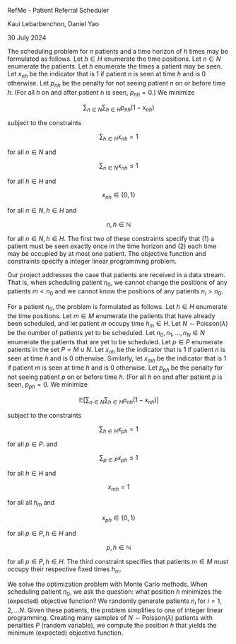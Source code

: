 RefMe - Patient Referral Scheduler

Kaui Lebarbenchon, Daniel Yao

30 July 2024

The scheduling problem for $n$ patients and a time horizon of $h$ times may be formulated as follows. Let $h \in H$ enumerate the time positions. Let $n \in N$ enumerate the patients. Let $h$ enumerate the times a patient may be seen. Let $x_{nh}$ be the indicator that is $1$ if patient $n$ is seen at time $h$ and is $0$ otherwise. Let $p_{nh}$ be the penalty for not seeing patient $n$ on or before time $h$. (For all $h$ on and after patient n is seen, $p_{nh} = 0$.) We minimize 

$$\sum_{n \in N}\sum_{h \in H}p_{nh}(1 - x_{nh})$$

subject to the constraints

$$\sum_{h \in H}x_{nh} = 1$$

for all $n \in N$ and 

$$\sum_{n \in N}x_{nh} \leq 1$$

for all $h \in H$ and 

$$x_{nh} \in \{ 0, 1 \}$$

for all $n \in N, h \in H$ and 

$$n, h \in \mathbb{N}$$

for all $n \in N, h \in H$. The first two of these constraints specify that (1) a patient must be seen exactly once in the time horizon and (2) each time may be occupied by at most one patient. The objective function and constraints specify a integer linear programming problem.

Our project addresses the case that patients are received in a data stream. That is, when scheduling patient $n_{0}$, we cannot change the positions of any patients $m < n_{0}$ and we cannot know the positions of any patients $n_{i} > n_{0}$. 

For a patient $n_{0}$, the problem is formulated as follows. Let $h \in H$ enumerate the time positions. Let $m \in M$ enumerate the patients that have already been scheduled, and let patient $m$ occupy time $h_{m} \in H$. Let $N \sim \text{Poisson}(\lambda)$ be the number of patients yet to be scheduled. Let $n_{0}, n_{1}, ..., n_{N} \in N$ enumerate the patients that are yet to be scheduled. Let $p \in P$ enumerate patients in the set $P = M \cup N$. Let $x_{nh}$ be the indicator that is $1$ if patient $n$ is seen at time $h$ and is $0$ otherwise. Similarly, let $x_{mh}$ be the indicator that is $1$ if patient $m$ is seen at time $h$ and is $0$ otherwise. Let $p_{ph}$ be the penalty for not seeing patient $p$ on or before time $h$. (For all $h$ on and after patient $p$ is seen, $p_{ph} = 0$. We minimize 

$$\mathbb{E}\left[ \sum_{n \in N}\sum_{h \in H}p_{nh}(1 - x_{nh}) \right]$$

subject to the constraints

$$\sum_{h \in H}x_{ph} = 1$$

for all $p \in P$. and 

$$\sum_{p \in P}x_{ph} \leq 1$$

for all $h \in H$ and 

$$x_{mh} = 1$$

for all all $h_{m}$ and 

$$x_{ph} \in \{ 0, 1 \}$$

for all $p \in P, h \in H$ and 

$$p, h \in \mathbb{N}$$

for all $p \in P, h \in H$. The third constraint specifies that patients $m \in M$ must occupy their respective fixed times $h_{m}$.

We solve the optimization problem with Monte Carlo methods. When scheduling patient $n_{0}$, we ask the question: what position $h$ minimizes the (expected) objective function? We randomly generate patients $n_{i}$ for $i = 1, 2, ... N$. Given these patients, the problem simplifies to one of integer linear programming. Creating many samples of $N \sim \text{Poisson}(\lambda)$ patients with penalties $P$ (random variable), we compute the position $h$ that yields the minimum (expected) objective function.
